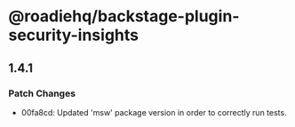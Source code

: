 # @roadiehq/backstage-plugin-security-insights

## 1.4.1
### Patch Changes

- 00fa8cd: Updated 'msw' package version in order to correctly run tests.
